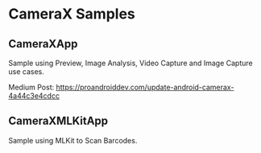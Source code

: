 # CameraX Samples

## CameraXApp

Sample using Preview, Image Analysis, Video Capture and Image Capture use cases.

Medium Post: https://proandroiddev.com/update-android-camerax-4a44c3e4cdcc

## CameraXMLKitApp

Sample using MLKit to Scan Barcodes.
